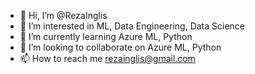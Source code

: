 - 👋 Hi, I’m @RezaInglis
- 👀 I’m interested in ML, Data Engineering, Data Science
- 🌱 I’m currently learning Azure ML, Python
- 💞️ I’m looking to collaborate on Azure ML, Python
- 📫 How to reach me rezainglis@gmail.com

<!---
RezaInglis/RezaInglis is a ✨ special ✨ repository because its `README.md` (this file) appears on your GitHub profile.
You can click the Preview link to take a look at your changes.
--->
